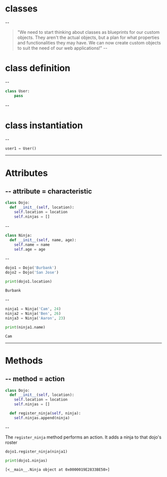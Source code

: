 # classes
--

>"We need to start thinking about classes as blueprints for our custom objects. They aren't the actual objects, but a plan for what properties and functionalities they may have.  We can now create custom objects to suit the need of our web applications!"
--


# class definition
--

```py
class User:
    pass

```
  <!-- .element: class="fragment fade-in" -->
--
# class instantiation
--
```py
user1 = User()
```
---
# Attributes
--
attribute = characteristic
--

```py
class Dojo:
  def __init__(self, location):
    self.location = location
    self.ninjas = []
```
<!-- .element: class="fragment fade-in" -->
--

```py
class Ninja:
  def __init__(self, name, age):
    self.name = name
    self.age = age
```
<!-- .element: class="fragment fade-in" -->
--
```py
dojo1 = Dojo('Burbank')
dojo2 = Dojo('San Jose')
```
<!-- .element: class="fragment fade-in" -->

```py
print(dojo1.location)
```
<!-- .element: class="fragment fade-in" -->

```
Burbank
```
  <!-- .element: class="fragment fade-in" -->
--

```py
ninja1 = Ninja('Cam', 24)
ninja2 = Ninja('Ben', 26)
ninja3 = Ninja('Aaron', 23)
```
<!-- .element: class="fragment fade-in" -->

```py
print(ninja1.name)
```
<!-- .element: class="fragment fade-in" -->

```
Cam
```
  <!-- .element: class="fragment fade-in" -->
---

# Methods
--
method = action
--

```py
class Dojo:
  def __init__(self, location):
    self.location = location
    self.ninjas = []
```
```py
  def register_ninja(self, ninja):
    self.ninjas.append(ninja)
```
<!-- .element: class="fragment fade-in" -->

--

The `register_ninja` method performs an action. It adds a ninja to that dojo's roster

```py
dojo1.register_ninja(ninja1)
```
<!-- .element: class="fragment fade-in" -->

```py
print(dojo1.ninjas)
```
<!-- .element: class="fragment fade-in" -->

```
[<__main__.Ninja object at 0x0000019E2833BE50>]
```
<!-- .element: class="fragment fade-in" -->

